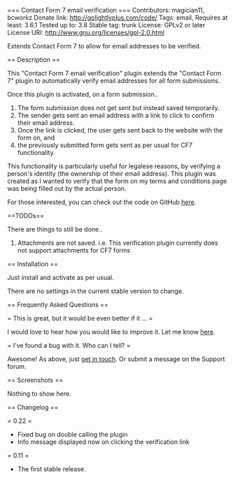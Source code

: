 === Contact Form 7 email verification ===
Contributors: magician11, bcworkz
Donate link: http://golightlyplus.com/code/
Tags: email, 
Requires at least: 3.6.1
Tested up to: 3.8
Stable tag: trunk
License: GPLv2 or later
License URI: http://www.gnu.org/licenses/gpl-2.0.html

Extends Contact Form 7 to allow for email addresses to be verified.

== Description ==

This "Contact Form 7 email verification" plugin extends the "Contact Form 7" plugin to automatically verify email addresses for all form submissions.

Once this plugin is activated, on a form submission..

1. The form submission does not get sent but instead saved temporarily.
2. The sender gets sent an email address with a link to click to confirm their email address.
3. Once the link is clicked, the user gets sent back to the website with the form on, and
4. the previously submitted form gets sent as per usual for CF7 functionality.

This functionality is particularly useful for legalese reasons, by verifying a person's identity (the ownership of their email address). This plugin was created as I wanted to verify that the form on my terms and conditions page was being filled out by the actual person.

For those interested, you can check out the code on GitHub [here](https://github.com/magician11/wpcf7-email-verification "WP CF7 email verification code on GitHub").

==TODOs==

There are things to still be done..

1. Attachments are not saved. i.e. This verification plugin currently does not support attachments for CF7 forms

== Installation ==

Just install and activate as per usual.

There are no settings in the current stable version to change.

== Frequently Asked Questions ==

= This is great, but it would be even better if it ... =

I would love to hear how you would like to improve it. Let me know [here](http://golightlyplus.com/contact-andrew/ "Contact Andrew").

= I've found a bug with it. Who can I tell? =

Awesome! As above, just [get in touch](http://golightlyplus.com/contact-andrew/ "Contact Andrew"). Or submit a message on the Support forum.

== Screenshots ==

Nothing to show here.

== Changelog ==

= 0.22 =
* Fixed bug on double calling the plugin
* Info message displayed now on clicking the verification link

= 0.11 =
* The first stable release.